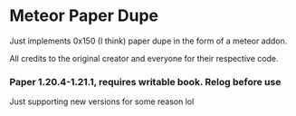 # Meteor Paper Dupe

Just implements 0x150 (I think) paper dupe in the form of a meteor addon.

All credits to the original creator and everyone for their respective code.

### Paper 1.20.4-1.21.1, requires writable book. Relog before use

Just supporting new versions for some reason lol
